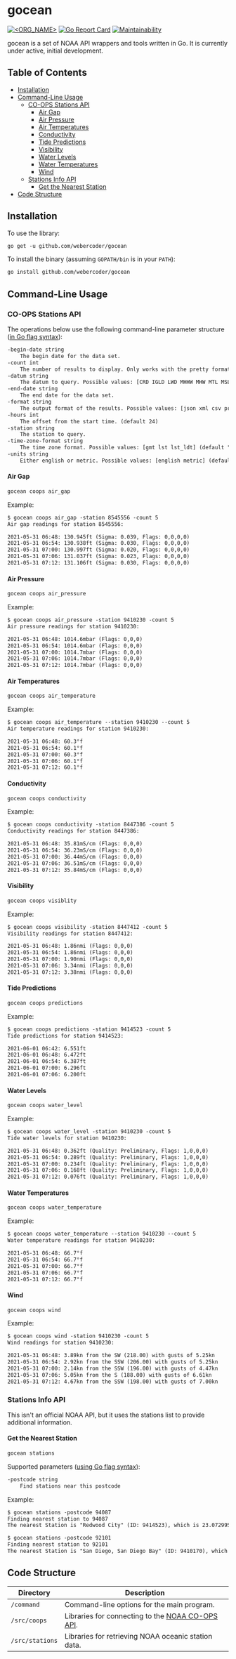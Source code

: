 # gocean

[![<ORG_NAME>](https://circleci.com/gh/webercoder/gocean.svg?style=svg)](https://circleci.com/gh/webercoder/gocean)
[![Go Report Card](https://goreportcard.com/badge/github.com/webercoder/gocean)](https://goreportcard.com/report/github.com/webercoder/gocean)
[![Maintainability](https://api.codeclimate.com/v1/badges/f9d7f2157e1538a06b13/maintainability)](https://codeclimate.com/github/webercoder/gocean/maintainability)

gocean is a set of NOAA API wrappers and tools written in Go. It is currently under active, initial development.

## Table of Contents

* [Installation](#installation)
* [Command-Line Usage](#command-line-usage)
  * [CO-OPS Stations API](#co-ops-stations-api)
    * [Air Gap](#air-gap)
    * [Air Pressure](#air-pressure)
    * [Air Temperatures](#air-temperatures)
    * [Conductivity](#conductivity)
    * [Tide Predictions](#tide-predictions)
    * [Visibility](#visibility)
    * [Water Levels](#water-levels)
    * [Water Temperatures](#water-temperatures)
    * [Wind](#wind)
  * [Stations Info API](#stations-info-api)
    * [Get the Nearest Station](#get-the-nearest-station)
* [Code Structure](#code-structure)

## Installation

To use the library:

```txt
go get -u github.com/webercoder/gocean
```

To install the binary (assuming `GOPATH/bin` is in your `PATH`):

```txt
go install github.com/webercoder/gocean
```

## Command-Line Usage

### CO-OPS Stations API

The operations below use the following command-line parameter structure ([in Go flag syntax](https://golang.org/pkg/flag/#hdr-Command_line_flag_syntax)):

```txt
-begin-date string
    The begin date for the data set.
-count int
    The number of results to display. Only works with the pretty format. (default -1)
-datum string
    The datum to query. Possible values: [CRD IGLD LWD MHHW MHW MTL MSL MLW MLLW NAVD STND] (default "MLLW")
-end-date string
    The end date for the data set.
-format string
    The output format of the results. Possible values: [json xml csv pretty] (default "pretty")
-hours int
    The offset from the start time. (default 24)
-station string
    The station to query.
-time-zone-format string
    The time zone format. Possible values: [gmt lst lst_ldt] (default "lst_ldt")
-units string
    Either english or metric. Possible values: [english metric] (default "english")
```

#### Air Gap

```txt
gocean coops air_gap
```

Example:

```txt
$ gocean coops air_gap -station 8545556 -count 5
Air gap readings for station 8545556:

2021-05-31 06:48: 130.945ft (Sigma: 0.039, Flags: 0,0,0,0)
2021-05-31 06:54: 130.938ft (Sigma: 0.030, Flags: 0,0,0,0)
2021-05-31 07:00: 130.997ft (Sigma: 0.020, Flags: 0,0,0,0)
2021-05-31 07:06: 131.037ft (Sigma: 0.023, Flags: 0,0,0,0)
2021-05-31 07:12: 131.106ft (Sigma: 0.030, Flags: 0,0,0,0)
```

#### Air Pressure

```txt
gocean coops air_pressure
```

Example:

```txt
$ gocean coops air_pressure -station 9410230 -count 5
Air pressure readings for station 9410230:

2021-05-31 06:48: 1014.6mbar (Flags: 0,0,0)
2021-05-31 06:54: 1014.6mbar (Flags: 0,0,0)
2021-05-31 07:00: 1014.7mbar (Flags: 0,0,0)
2021-05-31 07:06: 1014.7mbar (Flags: 0,0,0)
2021-05-31 07:12: 1014.7mbar (Flags: 0,0,0)
```

#### Air Temperatures

```txt
gocean coops air_temperature
```

Example:

```txt
$ gocean coops air_temperature --station 9410230 --count 5
Air temperature readings for station 9410230:

2021-05-31 06:48: 60.3°f
2021-05-31 06:54: 60.1°f
2021-05-31 07:00: 60.3°f
2021-05-31 07:06: 60.1°f
2021-05-31 07:12: 60.1°f
```

#### Conductivity

```txt
gocean coops conductivity
```

Example:

```txt
$ gocean coops conductivity -station 8447386 -count 5
Conductivity readings for station 8447386:

2021-05-31 06:48: 35.81mS/cm (Flags: 0,0,0)
2021-05-31 06:54: 36.23mS/cm (Flags: 0,0,0)
2021-05-31 07:00: 36.44mS/cm (Flags: 0,0,0)
2021-05-31 07:06: 36.51mS/cm (Flags: 0,0,0)
2021-05-31 07:12: 35.84mS/cm (Flags: 0,0,0)
```

#### Visibility

```txt
gocean coops visiblity
```

Example:

```txt
$ gocean coops visibility -station 8447412 -count 5
Visibility readings for station 8447412:

2021-05-31 06:48: 1.86nmi (Flags: 0,0,0)
2021-05-31 06:54: 1.86nmi (Flags: 0,0,0)
2021-05-31 07:00: 1.90nmi (Flags: 0,0,0)
2021-05-31 07:06: 3.34nmi (Flags: 0,0,0)
2021-05-31 07:12: 3.38nmi (Flags: 0,0,0)
```

#### Tide Predictions

```txt
gocean coops predictions
```

Example:

```txt
$ gocean coops predictions -station 9414523 -count 5
Tide predictions for station 9414523:

2021-06-01 06:42: 6.551ft
2021-06-01 06:48: 6.472ft
2021-06-01 06:54: 6.387ft
2021-06-01 07:00: 6.296ft
2021-06-01 07:06: 6.200ft
```

#### Water Levels

```txt
gocean coops water_level
```

Example:

```txt
$ gocean coops water_level -station 9410230 -count 5
Tide water levels for station 9410230:

2021-05-31 06:48: 0.362ft (Quality: Preliminary, Flags: 1,0,0,0)
2021-05-31 06:54: 0.289ft (Quality: Preliminary, Flags: 1,0,0,0)
2021-05-31 07:00: 0.234ft (Quality: Preliminary, Flags: 1,0,0,0)
2021-05-31 07:06: 0.168ft (Quality: Preliminary, Flags: 1,0,0,0)
2021-05-31 07:12: 0.076ft (Quality: Preliminary, Flags: 1,0,0,0)
```

#### Water Temperatures

```txt
gocean coops water_temperature
```

Example:

```txt
$ gocean coops water_temperature --station 9410230 --count 5
Water temperature readings for station 9410230:

2021-05-31 06:48: 66.7°f
2021-05-31 06:54: 66.7°f
2021-05-31 07:00: 66.7°f
2021-05-31 07:06: 66.7°f
2021-05-31 07:12: 66.7°f
```

#### Wind

```txt
gocean coops wind
```

Example:

```txt
$ gocean coops wind -station 9410230 -count 5
Wind readings for station 9410230:

2021-05-31 06:48: 3.89kn from the SW (218.00) with gusts of 5.25kn
2021-05-31 06:54: 2.92kn from the SSW (206.00) with gusts of 5.25kn
2021-05-31 07:00: 2.14kn from the SSW (196.00) with gusts of 4.47kn
2021-05-31 07:06: 5.05kn from the S (188.00) with gusts of 6.61kn
2021-05-31 07:12: 4.67kn from the SSW (198.00) with gusts of 7.00kn
```

### Stations Info API

This isn't an official NOAA API, but it uses the stations list to provide additional information.

#### Get the Nearest Station

```txt
gocean stations
```

Supported parameters ([using Go flag syntax](https://golang.org/pkg/flag/#hdr-Command_line_flag_syntax)):

```txt
-postcode string
    Find stations near this postcode
```

Example:

```txt
$ gocean stations -postcode 94087
Finding nearest station to 94087
The nearest Station is "Redwood City" (ID: 9414523), which is 23.072995 kms away from 94087.

$ gocean stations -postcode 92101
Finding nearest station to 92101
The nearest Station is "San Diego, San Diego Bay" (ID: 9410170), which is 1.130777 kms away from 92101.
```

## Code Structure

Directory | Description
--- | ---
`/command` | Command-line options for the main program.
`/src/coops` | Libraries for connecting to the [NOAA CO-OPS API](https://api.tidesandcurrents.noaa.gov/api/prod/).
`/src/stations` | Libraries for retrieving NOAA oceanic station data.
